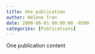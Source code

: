 ```yaml
---
title: One publication
author: Hélène Tran
date: 2000-06-01 00:00:00 -0500
categories: [Publications]
---
```


One publication content